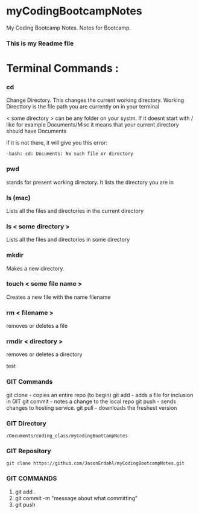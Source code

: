 # myCodingBootcampNotes
My Coding Bootcamp Notes. Notes for Bootcamp.


### This is my Readme file

# Terminal Commands :


### cd <some directory>
Change Directory. This changes the current working directory. Working Directtory is the file path you are currently on in your terminal

< some directory > can be any folder on your systm.  If it doesnt start with / like for example Documents/Misc it means that your current directory should have Documents

if it is not there, it will give you this error:

`-bash: cd: Documents: No such file or directory
`

### pwd

stands for present working directory.  It lists the directory you are in


### ls (mac)

Lists all the files and directories in the current directory

### ls < some directory >

Lists all the files and directories in some directory


### mkdir 

Makes a new directory.


### touch < some file name >

Creates a new file with the name filename

### rm < filename >

removes or deletes a file

### rmdir < directory >

removes or deletes a directory


test


### GIT Commands
git clone  - copies an entire repo (to begin)
git add     - adds a file for inclusion in GIT
git commit  - notes a change to the local repo
git push    - sends changes to hosting service.
git pull    - downloads the freshest version
### GIT Directory
    /Documents/coding_class/myCodingBootCampNotes
### GIT Repository
    git clone https://github.com/JasonErdahl/myCodingBootcampNotes.git
### GIT COMMANDS
1. git add .
2. git commit -m "message about what committing"
3. git push

